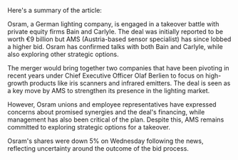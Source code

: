 Here's a summary of the article:

Osram, a German lighting company, is engaged in a takeover battle with private equity firms Bain and Carlyle. The deal was initially reported to be worth €9 billion but AMS (Austria-based sensor specialist) has since lobbed a higher bid. Osram has confirmed talks with both Bain and Carlyle, while also exploring other strategic options.

The merger would bring together two companies that have been pivoting in recent years under Chief Executive Officer Olaf Berlien to focus on high-growth products like iris scanners and infrared emitters. The deal is seen as a key move by AMS to strengthen its presence in the lighting market.

However, Osram unions and employee representatives have expressed concerns about promised synergies and the deal's financing, while management has also been critical of the plan. Despite this, AMS remains committed to exploring strategic options for a takeover.

Osram's shares were down 5% on Wednesday following the news, reflecting uncertainty around the outcome of the bid process.